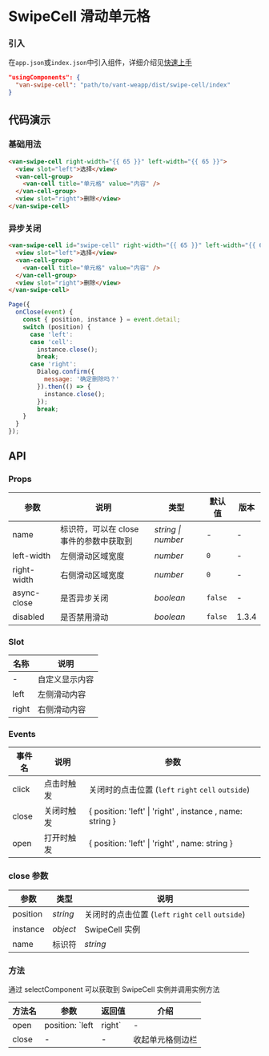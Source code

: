 # SwipeCell 滑动单元格

### 引入

在`app.json`或`index.json`中引入组件，详细介绍见[快速上手](#/quickstart#yin-ru-zu-jian)

```json
"usingComponents": {
  "van-swipe-cell": "path/to/vant-weapp/dist/swipe-cell/index"
}
```

## 代码演示

### 基础用法

```html
<van-swipe-cell right-width="{{ 65 }}" left-width="{{ 65 }}">
  <view slot="left">选择</view>
  <van-cell-group>
    <van-cell title="单元格" value="内容" />
  </van-cell-group>
  <view slot="right">删除</view>
</van-swipe-cell>
```

### 异步关闭

```html
<van-swipe-cell id="swipe-cell" right-width="{{ 65 }}" left-width="{{ 65 }}" async-close bind:close="onClose">
  <view slot="left">选择</view>
  <van-cell-group>
    <van-cell title="单元格" value="内容" />
  </van-cell-group>
  <view slot="right">删除</view>
</van-swipe-cell>
```

```js
Page({
  onClose(event) {
    const { position, instance } = event.detail;
    switch (position) {
      case 'left':
      case 'cell':
        instance.close();
        break;
      case 'right':
        Dialog.confirm({
          message: '确定删除吗？'
        }).then(() => {
          instance.close();
        });
        break;
    }
  }
});
```

## API

### Props

| 参数 | 说明 | 类型 | 默认值 | 版本 |
|------|------|------|------|------|
| name | 标识符，可以在 close 事件的参数中获取到 | *string \| number* | - | - |
| left-width | 左侧滑动区域宽度 | *number* | `0` | - |
| right-width | 右侧滑动区域宽度 | *number* | `0` | - |
| async-close | 是否异步关闭 | *boolean* | `false` | - |
| disabled | 是否禁用滑动 | *boolean* | `false` | 1.3.4 |

### Slot

| 名称 | 说明 |
|------|------|
| - | 自定义显示内容 |
| left | 左侧滑动内容 |
| right | 右侧滑动内容 |

### Events

| 事件名 | 说明 | 参数 |
|------|------|------|
| click | 点击时触发 | 关闭时的点击位置 (`left` `right` `cell` `outside`) |
| close | 关闭时触发 | 	{ position: 'left' \| 'right' , instance , name: string } |
| open | 打开时触发 | 	{ position: 'left' \| 'right' , name: string } |

### close 参数

| 参数 | 类型 | 说明 |
|------|------|------|
| position | *string* | 关闭时的点击位置 (`left` `right` `cell` `outside`) |
| instance | *object* | SwipeCell 实例 |
| name | 标识符 | *string* |

### 方法

通过 selectComponent 可以获取到 SwipeCell 实例并调用实例方法

| 方法名 | 参数 | 返回值 | 介绍 |
|------|------|------|------|
| open | position: `left | right` | - | 打开单元格侧边栏 |
| close | - | - | 收起单元格侧边栏 |
